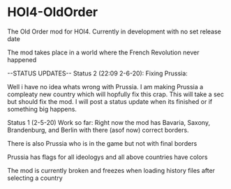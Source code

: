 # HOI4-OldOrder
The Old Order mod for HOI4.
Currently in development with no set release date

The mod takes place in a world where the French Revolution never happened

--STATUS UPDATES--
Status 2 (22:09 2-6-20): Fixing Prussia:

Well i have no idea whats wrong with Prussia. I am making Prussia a compleaty new country which will hopfully fix this crap. This will take a sec but should fix the mod. I will post a status update when its finished or if something big happens. 

Status 1 (2-5-20) Work so far:
Right now the mod has Bavaria, Saxony, Brandenburg, and Berlin with there (asof now) correct borders.

There is also Prussia who is in the game but not with final borders

Prussia has flags for all ideologys and all above countries have colors

The mod is currently broken and freezes when loading history files after selecting a country



